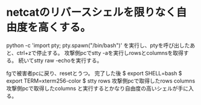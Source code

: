 # netcatのリバースシェルを限りなく自由度を高くする。


python -c 'import pty; pty.spawn("/bin/bash")'
を実行し、ptyを呼び出したあと、ctrl+zで停止する。
攻撃側pcでstty -aを実行しrowsとcolumnsを取得する。
続いてstty raw -echoを実行する。

fgで被害者pcに戻り、resetとうつ。
完了した後
$ export SHELL=bash
$ export TERM=xterm256-color
$ stty rows 攻撃側pcで取得したrows columns 攻撃側pcで取得したcolumns
と実行するとかなり自由度の高いシェルが手に入る。
